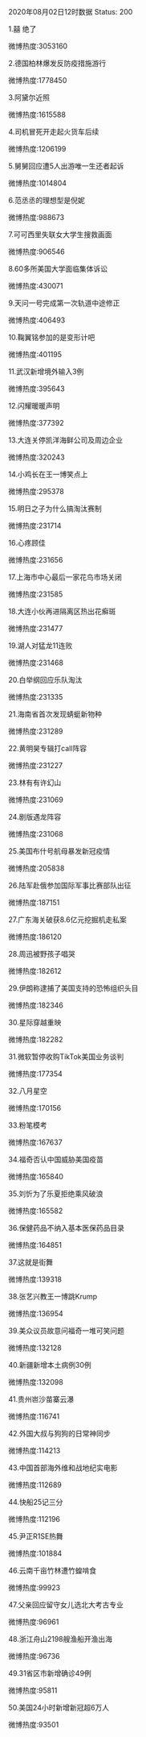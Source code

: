 2020年08月02日12时数据
Status: 200

1.囍 绝了

微博热度:3053160

2.德国柏林爆发反防疫措施游行

微博热度:1778450

3.阿黛尔近照

微博热度:1615588

4.司机冒死开走起火货车后续

微博热度:1206199

5.舅舅回应遭5人出游唯一生还者起诉

微博热度:1014804

6.范丞丞的理想型是倪妮

微博热度:988673

7.可可西里失联女大学生搜救画面

微博热度:906546

8.60多所美国大学面临集体诉讼

微博热度:430071

9.天问一号完成第一次轨道中途修正

微博热度:406493

10.鞠翼铭参加的是变形计吧

微博热度:401195

11.武汉新增境外输入3例

微博热度:395643

12.闪耀暖暖声明

微博热度:377392

13.大连关停凯洋海鲜公司及周边企业

微博热度:320243

14.小鸡长在王一博笑点上

微博热度:295378

15.明日之子为什么搞淘汰赛制

微博热度:231714

16.心疼顾佳

微博热度:231656

17.上海市中心最后一家花鸟市场关闭

微博热度:231585

18.大连小伙再进隔离区热出花癣斑

微博热度:231477

19.湖人对猛龙11连败

微博热度:231468

20.白举纲回应乐队淘汰

微博热度:231335

21.海南省首次发现蜻蜓新物种

微博热度:231289

22.黄明昊专辑打call阵容

微博热度:231227

23.林有有许幻山

微博热度:231069

24.剧版遇龙阵容

微博热度:231068

25.美国布什号航母暴发新冠疫情

微博热度:205838

26.陆军赴俄参加国际军事比赛部队出征

微博热度:187151

27.广东海关破获8.6亿元挖掘机走私案

微博热度:186120

28.周迅被野孩子唱哭

微博热度:182612

29.伊朗称逮捕了美国支持的恐怖组织头目

微博热度:182346

30.星际穿越重映

微博热度:182282

31.微软暂停收购TikTok美国业务谈判

微博热度:177354

32.八月星空

微博热度:170156

33.粉笔模考

微博热度:167637

34.福奇否认中国威胁美国疫苗

微博热度:165840

35.刘忻为了乐夏拒绝乘风破浪

微博热度:165582

36.保健药品不纳入基本医保药品目录

微博热度:164851

37.这就是街舞

微博热度:139318

38.张艺兴教王一博跳Krump

微博热度:136954

39.美众议员故意问福奇一堆可笑问题

微博热度:132128

40.新疆新增本土病例30例

微博热度:132098

41.贵州岜沙苗寨云瀑

微博热度:116741

42.外国大叔与狗狗的日常神同步

微博热度:114213

43.中国首部海外维和战地纪实电影

微博热度:112689

44.快船25记三分

微博热度:112196

45.尹正R1SE热舞

微博热度:101884

46.云南千亩竹林遭竹蝗啃食

微博热度:99923

47.父亲回应留守女儿选北大考古专业

微博热度:96961

48.浙江舟山2198艘渔船开渔出海

微博热度:96736

49.31省区市新增确诊49例

微博热度:95811

50.美国24小时新增新冠超6万人

微博热度:93501

